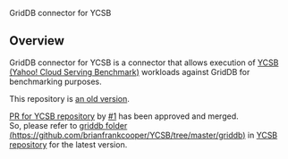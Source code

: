 GridDB connector for YCSB

## Overview

GridDB connector for YCSB is a connector that allows execution of [YCSB (Yahoo! Cloud Serving Benchmark)](https://github.com/brianfrankcooper/YCSB/wiki) workloads against GridDB for benchmarking purposes.

This repository is [an old version](README-OLD.md).

[PR for YCSB repository](https://github.com/brianfrankcooper/YCSB/pull/1258) by [#1](../../issues/1) has been approved and merged.  
So, please refer to [griddb folder (https://github.com/brianfrankcooper/YCSB/tree/master/griddb)](https://github.com/brianfrankcooper/YCSB/tree/master/griddb) in [YCSB repository](https://github.com/brianfrankcooper/YCSB) for the latest version.

